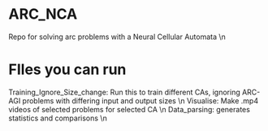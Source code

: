 # ARC_NCA
Repo for solving arc problems with a Neural Cellular Automata \n
# FIles you can run

Training_Ignore_Size_change:  Run this to train different CAs, ignoring ARC-AGI problems with differing input and output sizes \n
Visualise: Make .mp4 videos of selected problems for selected CA \n
Data_parsing: generates statistics and comparisons \n

